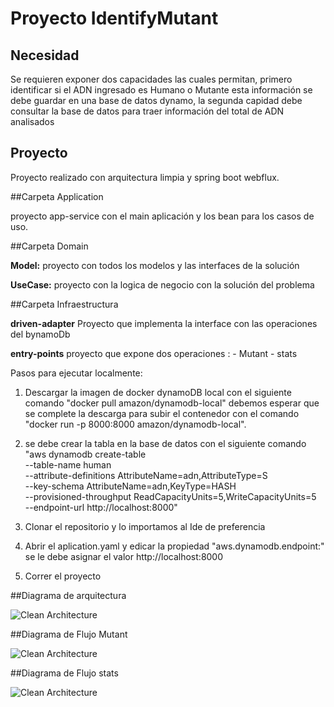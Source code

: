 # Proyecto IdentifyMutant

## Necesidad

Se requieren exponer dos capacidades las cuales permitan, primero identificar si el ADN ingresado es Humano o Mutante
esta información se debe guardar en una base de datos dynamo, la segunda capidad debe consultar la base de datos 
para traer información del total de ADN analisados

## Proyecto 

Proyecto realizado con arquitectura limpia y spring boot webflux.

##Carpeta Application

proyecto  app-service con el main aplicación y los bean para los casos de uso.

##Carpeta Domain 

**Model:**
proyecto con todos los modelos y las interfaces de la solución 

**UseCase:**
proyecto con la  logica de negocio con la solución del problema 

##Carpeta Infraestructura 

**driven-adapter**
Proyecto que implementa la interface con las operaciones del bynamoDb

**entry-points**
proyecto que expone dos operaciones :
    - Mutant
    - stats 

Pasos para ejecutar localmente:

   1. Descargar la imagen de docker dynamoDB local con el siguiente comando 
   "docker pull amazon/dynamodb-local" debemos esperar que se complete la descarga para 
   subir el contenedor con el comando "docker run -p 8000:8000 amazon/dynamodb-local".
   
   2. se debe crear la tabla en la base de datos con el siguiente comando 
      "aws dynamodb create-table \
       --table-name human \
      --attribute-definitions AttributeName=adn,AttributeType=S \
      --key-schema AttributeName=adn,KeyType=HASH \
      --provisioned-throughput ReadCapacityUnits=5,WriteCapacityUnits=5 \
      --endpoint-url http://localhost:8000"
      
   3. Clonar el repositorio y lo importamos al Ide de preferencia 
   
   4. Abrir el aplication.yaml y edicar la propiedad "aws.dynamodb.endpoint:" se le debe asignar el valor
   http://localhost:8000
   
   5. Correr el proyecto 


##Diagrama de arquitectura

![Clean Architecture](https://imagenbucke.s3.us-east-2.amazonaws.com/arquitectura.png)

##Diagrama de Flujo Mutant

![Clean Architecture](https://imagenbucke.s3.us-east-2.amazonaws.com/mutant.png)

##Diagrama de Flujo stats

![Clean Architecture](https://imagenbucke.s3.us-east-2.amazonaws.com/stats.png)


